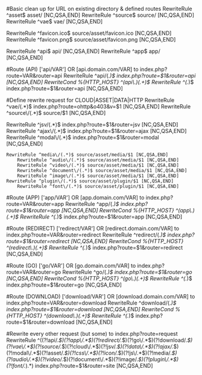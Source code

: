 




#Basic clean up for URL on existing directory & defined routes
RewriteRule ^asset$ asset/ [NC,QSA,END]
RewriteRule ^source$ source/ [NC,QSA,END]
RewriteRule ^vae$ vae/ [NC,QSA,END]

RewriteRule ^favicon\.ico$ source/asset/favicon.ico [NC,QSA,END]
RewriteRule ^favicon\.png$ source/asset/favicon.png [NC,QSA,END]

RewriteRule ^api$ api/ [NC,QSA,END]
RewriteRule ^app$ app/ [NC,QSA,END]


#Route (API) ['api/VAR'] OR [api.domain.com/VAR] to index.php?route=VAR&router=api
RewriteRule ^api\/(.*)$ index.php?route=$1&router=api [NC,QSA,END]
	RewriteCond %{HTTP_HOST} ^(api\.)(.+)$
	RewriteRule ^(.*)$ index.php?route=$1&router=api [NC,QSA,END]

#Define rewrite request for CLOUD|ASSET|DATA|HTTP
RewriteRule ^vae\/(.*)$ index.php?route=ohttp&o403&v=$1 [NC,QSA,END]
RewriteRule ^source\/(.*)$ source/$1 [NC,QSA,END]


RewriteRule ^jsv\/(.*)$ index.php?route=$1&router=jsv [NC,QSA,END]
RewriteRule ^ajax\/(.*)$ index.php?route=$1&router=ajax [NC,QSA,END]
RewriteRule ^modal\/(.*)$ index.php?route=$1&router=modal [NC,QSA,END]


	RewriteRule ^media\/(.*)$ source/asset/media/$1 [NC,QSA,END]
		RewriteRule ^audio\/(.*)$ source/asset/media/$1 [NC,QSA,END]
		RewriteRule ^video\/(.*)$ source/asset/media/$1 [NC,QSA,END]
		RewriteRule ^document\/(.*)$ source/asset/media/$1 [NC,QSA,END]
		RewriteRule ^image\/(.*)$ source/asset/media/$1 [NC,QSA,END]
	RewriteRule ^plugin\/(.*)$ source/asset/plugin/$1 [NC,QSA,END]
		RewriteRule ^font\/(.*)$ source/asset/plugin/$1 [NC,QSA,END]


#Route (APP) ['app/VAR'] OR [app.domain.com/VAR] to index.php?route=VAR&router=app
RewriteRule ^app\/(.*)$ index.php?route=$1&router=app [NC,QSA,END]
	RewriteCond %{HTTP_HOST} ^(app\.)(.+)$
	RewriteRule ^(.*)$ index.php?route=$1&router=app [NC,QSA,END]

#Route (REDIRECT) ['redirect/VAR'] OR [redirect.domain.com/VAR] to index.php?route=VAR&router=redirect
RewriteRule ^redirect\/(.*)$ index.php?route=$1&router=redirect [NC,QSA,END]
	RewriteCond %{HTTP_HOST} ^(redirect\.)(.+)$
	RewriteRule ^(.*)$ index.php?route=$1&router=redirect [NC,QSA,END]

#Route (GO) ['go/VAR'] OR [go.domain.com/VAR] to index.php?route=VAR&router=go
RewriteRule ^go\/(.*)$ index.php?route=$1&router=go [NC,QSA,END]
	RewriteCond %{HTTP_HOST} ^(go\.)(.+)$
	RewriteRule ^(.*)$ index.php?route=$1&router=go [NC,QSA,END]

#Route (DOWNLOAD) ['download/VAR'] OR [download.domain.com/VAR] to index.php?route=VAR&router=download
RewriteRule ^download\/(.*)$ index.php?route=$1&router=download [NC,QSA,END]
	RewriteCond %{HTTP_HOST} ^(download\.)(.+)$
	RewriteRule ^(.*)$ index.php?route=$1&router=download [NC,QSA,END]




#Rewrite every other request (but some) to index.php?route=request
RewriteRule ^((?!api\/.*$)(?!app\/.*$)(?!redirect\/.*$)(?!go\/.*$)(?!download\/.*$)(?!vae\/.*$)(?!source\/.*$)(?!cloud\/.*$)(?!jsv\/.*$)(?!data\/.*$)(?!ajax\/.*$)(?!modal\/.*$)(?!asset\/.*$)(?!css\/.*$)(?!icon\/.*$)(?!js\/.*$)(?!media\/.*$)(?!audio\/.*$)(?!video\/.*$)(?!document\/.*$)(?!image\/.*$)(?!plugin\/.*$)(?!font\/.*$).*)$ index.php?route=$1&router=site [NC,QSA,END]


